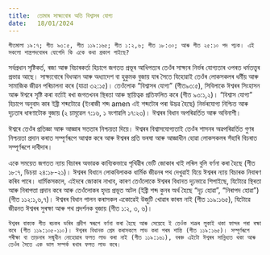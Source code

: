 ```yaml
---
title:  তোমাৰ সাক্ষ্যবোৰ অতি বিশ্বাসৰ যোগ্য
date:   18/01/2024
---
```


`গীতমালা ১৯:৭; গীত ৯৩:৫, গীত ১১৯:১৬৫; গীত ১:২,৬; গীত ১৮:৩০; আৰু গীত ২৫:১০ পদ পঢ়ক। এই সকলো শাস্ত্ৰপদবোৰৰ যোগেদি কি একে কথা প্ৰকাশ পাইছে?`

সৰ্বপ্ৰধান সৃষ্টিকৰ্ত, ৰজা আৰু বিচাৰকৰ্তা হিচাপে জগতত প্ৰভূৰ আধিপত্যৰ তেওঁৰ সাক্ষ্যৰ নিৰ্ভৰ যোগ্যতাৰ ওপৰত ধৰ্মতত্ত্বৰ প্ৰভাৱ আছে। সাক্ষ্যবোৰে বিধআন আৰু অধ্যাদেশ বা হুকুমক বুজায় যাৰ সৈতে যিহোৱাই তেওঁৰ লোকসকলৰ ধৰ্মীয় আৰু সামাজিক জীৱন পৰিচালনা কৰে (যাত্ৰা ৩২:১৫)। তেওঁলোক “বিশ্বাসৰ যোগ্য” (গীত৯৩:৫), সিবিলাকে ঈশ্বৰৰ সিংহাসন আৰু ঈশ্বৰে সৃষ্টি কৰা বৰ্তাই ৰখা জগতখনৰ স্থিৰতা আৰু স্থায়িত্বক প্ৰতিফলিত কৰে (গীত ৯৩:১,২)। “বিশ্বাস যোগ্য” হিচাপে অনুবাদ কাৰ ইব্ৰী শব্দটোৱে (ইংৰাজী শব্দ amen এই শব্দটোৰ পৰা উদ্ভৱ হৈছে) নিৰ্ভৰযোগ্য নিশ্চিত আৰু দৃঢ়তাৰ ধাৰণাটোক বুজায় (২ চামূৱেল ৭:১৬, ১ বংশাৱলি ১৭:২৩)। ঈশ্বৰৰ বিধান অপৰিৱৰ্তিত আৰু অবিনাশী।

ঈশ্বৰে তেওঁৰ প্ৰতিজ্ঞা আৰু আজ্ঞাৰ সততাৰ নিশ্চয়তা দিয়ে। ঈশ্বৰৰ বিশ্বাসযোগ্যতাই তেওঁৰ শাসনৰ অৱপৰিৱৰ্তিত গুণৰ নিশ্চয়তা প্ৰদান কৰাত সম্পূৰ্ণৰূপে আশ্বস্ত কৰে আৰু ঈশ্বৰৰ প্ৰতি ভৰষা আৰু আজ্ঞাধীন হোৱা লোকসকলৰ সঁহাৰি বিচৰাত সম্পূৰ্ণৰূপে দাবীদাৰ।

একে সময়েত জগতত ন্যায় বিচাৰৰ অভাৱক কাব্যিকভাৱে পৃথিৱীৰ ভেটি জোকাৰ খাই লৰিল বুলি বৰ্ণনা কৰা হৈছে (গীত ১৮:৭, ডিচয়া ২৪:১৮-২১)। ঈশ্বৰৰ বিধানে লোকবিলাকক ধাৰ্মিক জীৱনৰ পথ দেখুৱাই যিয়ে ঈশ্বৰৰ ন্যায় বিচাৰক নিবাৰণ কৰিব পাৰে। ধাৰ্মিকসকলে, এইদৰে জোকাৰ নাখাব, কাৰণ তেওঁলোকে ঈশ্বৰৰ বিধানত দৃঢ়ভাৱে শিপাইছে, যিটোৱে স্থিৰতা আৰু নিৰাপত্তা প্ৰদান কৰে আৰু তেওঁলোকৰ হৃদয় প্ৰভূত অটল (ইব্ৰী শব্দ কুনৰ অৰ্থ হৈছে “দৃঢ় হোৱা”, “নিৰাপদ হোৱা”) (গীত ১১২:১,৬,৭)। ঈশ্বৰৰ বিধান পালন কৰাসকল একোৱেই উজুটি খোৱাৰ কাৰম নাই (গীত ১১৯:১৬৫), যিটোৱে জীৱনত ঈশ্বৰৰ সুৰক্ষা আৰু পথ প্ৰদৰ্শনক বুজায় (গীত ১:২, ৩, ৬)।

`ঈশ্বৰৰ বাক্যক গীত ৰচকৰ ভৰিৰ প্ৰদীপ স্বৰূপে বৰ্ণনা কৰা হৈছে আৰু সেয়েহে ই তেওঁক শত্ৰুৰ লুকাই থকা ফান্দৰ পৰা ৰক্ষা কৰে (গীত ১১৯:১০৫-১১০)। ঈশ্বৰৰ বিধানক প্ৰেম কৰাসকলে লাভ কৰা পৰম শান্তি (গীত ১১৯:১৬৫)। সম্পূৰ্ণৰূপে পৰীক্ষা বা তাড়নাৰ সন্মুখীন নোহোৱাৰ ফলত লাভ কৰা নাই (গীত ১১৯:১৬১), বৰঞ্চ এইটো ঈশ্বৰৰ সান্নিধ্যত থকা আৰু তেওঁৰ সৈতে এক ভাল সম্পৰ্ক ৰখাৰ ফলত লাভ কৰে।`